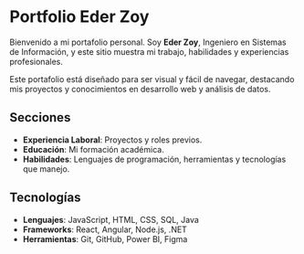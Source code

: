 # Portfolio Eder Zoy

Bienvenido a mi portafolio personal. Soy **Eder Zoy**, Ingeniero en Sistemas de Información, y este sitio muestra mi trabajo, habilidades y experiencias profesionales.

Este portafolio está diseñado para ser visual y fácil de navegar, destacando mis proyectos y conocimientos en desarrollo web y análisis de datos.

## Secciones

- **Experiencia Laboral**: Proyectos y roles previos.
- **Educación**: Mi formación académica.
- **Habilidades**: Lenguajes de programación, herramientas y tecnologías que manejo.

## Tecnologías

- **Lenguajes**: JavaScript, HTML, CSS, SQL, Java
- **Frameworks**: React, Angular, Node.js, .NET
- **Herramientas**: Git, GitHub, Power BI, Figma
